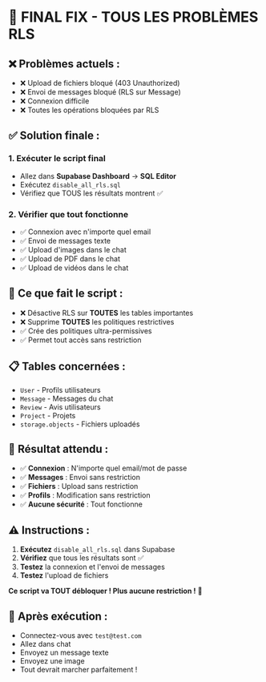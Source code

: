 # 🚨 FINAL FIX - TOUS LES PROBLÈMES RLS

## ❌ **Problèmes actuels :**
- ❌ Upload de fichiers bloqué (403 Unauthorized)
- ❌ Envoi de messages bloqué (RLS sur Message)
- ❌ Connexion difficile
- ❌ Toutes les opérations bloquées par RLS

## ✅ **Solution finale :**

### 1. Exécuter le script final
- Allez dans **Supabase Dashboard** → **SQL Editor**
- Exécutez `disable_all_rls.sql`
- Vérifiez que TOUS les résultats montrent ✅

### 2. Vérifier que tout fonctionne
- ✅ Connexion avec n'importe quel email
- ✅ Envoi de messages texte
- ✅ Upload d'images dans le chat
- ✅ Upload de PDF dans le chat
- ✅ Upload de vidéos dans le chat

## 🔧 **Ce que fait le script :**
- ❌ Désactive RLS sur **TOUTES** les tables importantes
- ❌ Supprime **TOUTES** les politiques restrictives
- ✅ Crée des politiques ultra-permissives
- ✅ Permet tout accès sans restriction

## 📋 **Tables concernées :**
- `User` - Profils utilisateurs
- `Message` - Messages du chat
- `Review` - Avis utilisateurs
- `Project` - Projets
- `storage.objects` - Fichiers uploadés

## 🎯 **Résultat attendu :**
- ✅ **Connexion** : N'importe quel email/mot de passe
- ✅ **Messages** : Envoi sans restriction
- ✅ **Fichiers** : Upload sans restriction
- ✅ **Profils** : Modification sans restriction
- ✅ **Aucune sécurité** : Tout fonctionne

## ⚠️ **Instructions :**
1. **Exécutez** `disable_all_rls.sql` dans Supabase
2. **Vérifiez** que tous les résultats sont ✅
3. **Testez** la connexion et l'envoi de messages
4. **Testez** l'upload de fichiers

**Ce script va TOUT débloquer ! Plus aucune restriction !** 🚀

## 🎉 **Après exécution :**
- Connectez-vous avec `test@test.com`
- Allez dans chat
- Envoyez un message texte
- Envoyez une image
- Tout devrait marcher parfaitement ! 